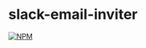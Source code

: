 # slack-email-inviter
[![NPM](https://nodei.co/npm/slack-email-inviter.png)](https://nodei.co/npm/slack-email-inviter/)
